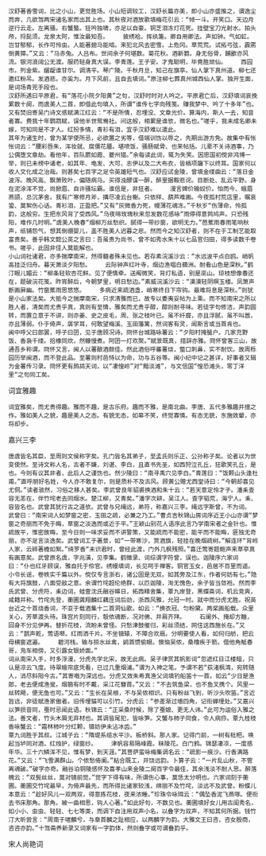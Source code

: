 <!-- { "loadSidebar": true } -->
    汉舒著香雪词，比之小山，更觉胜场。小山短调较工，汉舒长篇亦美，即小山亦盛推之，谓逸尘而奔，几欲驾两宋诸名家而出其上也。其秋夜对酒放歌填梅花引云：“倾一斗。开笑口。天边月逆行云走。左离骚。右蟹螯。狂吟独啸，亦足以自豪。铜芝泪冻灯花死。挂壁宝刀光射水。拍头颅，捋髭须。龙泉太阿，惟汝最知吾。    披绣袷。挥纨箑。卿自用卿法。声如钟。气如虹。岂甘郁郁，长作可怜虫。人能著翅马能啮。来犯北风去密雪。上危冈。草荒荒。试拓弓弦，霹雳倒黄獐。”又云：“马赤兔。人吕布。世间余子何堪数。菊花秋。酒新篘。身无俗骨，餔歠亦风流。银河浪阔公无渡。服药轻身真大误。李青莲。王子安。才鬼聪明，毕竟胜顽仙。    西园市。列金紫。龌龊谁甘尔。调清平。琴广陵。千秋月旦，知己在旗亭。仙人掌下真州道。柳七还邀红粉吊。发酒悲。亦奚为。月下风前，且自去填词。”原注柳七葬真州城西仙人掌。独开生面，是词场青兕手段也。
    汉舒所遇曰平原君，有“落花小院夕阳黄”之句，汉舒时时对人吟之。平原君亡后，汉舒填词哀挽累数十阕，而虞美人二首，即借此句填入，所谓“谁传七字向残笺。赚我梦中、吟了十多年”也。又有焚旧寄吴门诗文感赋满江红云：“不是所情，忍埋没、文章光价。算海内，斯人一去，知音者寡。费我十年鹦鹉赋，误他半世鸳鸯社。问这般，相累是谁欤，微名也。”嗟乎，我未成名卿未嫁，可知同是不才人。红扮多情，青衫有泪，宜乎汉舒难以遣此。
    其年为诸生时，曾为某学使所忌，必欲置之劣等，借端训饬以辱之，先期出游方免。故集中有怅怅词云：“腰彩唇朱，浑妆就、腐儒花靥。堪喷饭，骚肠赋骨、也来帖括。儿辈不关诗酒事，乃公偶堕文章劫。看他年，百队罽如霞、夔州猎。”余每读此词，辄为失笑。因思国初傥非鸿博一举，则已未榜中诸老，如其年、电发、大可、志伊以及二大布衣，皆槁项牖下以终耳。国家何以收人文化成之治哉。则甚矣七百字之足令英雄短气也。汉舒应试金陵，曾填金缕曲云：“落日金波泻。晚风高、飘萧败叶，偏随病马。买得浊醪谋一醉，醉里据鞍悲诧。目断处、乱云平野。身在泥涂浑不觉，尚掀眉、自许骚坛霸。谁信是，非狂者。    漫言婢价输奴价。怕而今、蛾眉燕颌，总沉茅舍。我有广寒修月斧，搆尽凌云台榭。只依样、葫芦难画。今夜孤村荒店里，嘱哀蛩、莫絮伤心话。青衫泪，正盈把。”又有“灰微香力死，幔薄花魂冻。”千秋岁“伤薄命，怜孤韵，这般穷。生把东风背了受西风。”乌夜啼玫瑰秋来忽发数花感咏“雨停得意鹁鸠声。只恐残阳，难作几时明。”虞美人晚春“烟柳万丝愁织。腻得一带纱窗，欲明无力。”芭蕉雨春雨笔响秋声，纸铺怨气，想其倒绷婴儿，盖不胜美人迟暮之悲。然而今之知汉舒者，则不在于工制艺能取富贵矣。善乎韩文懿公菼之言曰：吾虽贵为尚书，曾不如秀水朱十以七品官归田，得多读数千卷书。嗟乎，此固非佳人莫能解也。
    小山词社诸君，亦多揣摩南宋，然得髓者殊未见也。若存素浣溪沙云：“水远波平点白鸥。峭帆高挂泛归舟。暮天萧淡夕阳愁。    云际钟声红叶寺，烟边渔唱白蘋洲。耐看山色是深秋。”鹤汀眼儿媚云：“柳条轻软杏花鲜。见了便情牵。送阄微笑，背灯私语，别是巫山。琼枝想像春还在，题破浣花笺。昨宵醉后，今朝梦里，明日愁边。”素威浣溪沙云：“漠漠轻阴暝玉楼。凤箫声断画屏幽。竹窗蕉雨思悠悠。    多病近来疏酒盏，峭寒终日下帘钩。最难将息是深秋。”则犹是小山家法矣。大抵今之揣摩南宋，只求清雅而已，故专以委夷妥帖为上乘。而不知南宋之所以胜人者，清矣而尤贵乎真，真则有至情，雅矣而尤贵乎醇，醇则耐寻味。若徒字句修洁，声韵圆转，而置立意于不讲，则亦姜、史之皮毛，周、张之枝叶已。虽不纤靡，亦且浮腻，虽不叫嚣，亦且薄弱。仆于倚声，孱学耳，何敢望梅溪、玉田藩篱，然词客有灵，闻斯言或当首肯也。
    闽中呼父曰郎罢，呼子曰囝，见于唐顾况诗。冏怀台城路咏薯云：“夕阳村掩蜑户。几家充野饭、香袅千缕。拾橡同炊，然糠慢煮。阿囝一灯欢聚。”赋景既真，措辞亦雅。冏怀曾客三山，故通吾乡称谓。冏怀又言，闽人以薯酿酒颇佳。然此酒俗呼蕃薯烧，螫口刺鼻，实不耐饮。故周栎园历举闽酒，而不登此品。至薯则村邑恃以为命，功与五谷等。闽小纪中记之甚详，好事者又辑为金薯传习录。冏怀更有鹧鸪天词，以“凄惶岭”对“黯淡滩”，与文信国“惶恐滩头，零丁洋里“之句同工矣。

词宜雅趣

    词宜雅矣，而尤贵得趣。雅而不趣，是古乐府。趣而不雅，是南北曲。李唐、五代多雅趣并擅之作。雅如美人之貌，趣是美人之态。有貌无态，如皋不笑，终觉寡情。有态无貌，东施效颦，亦将却步。

嘉兴三李

    唐虞皆名其臣，至周则文侯称字矣。孔门皆名其弟子，至孟氏则乐正、公孙称子矣。论者以为世变使然。至诗文称人名，古者不嫌，刘谌、李白，且直书先圣，如西狩泣孔丘，狂歌笑孔丘，是也。今则有议其非者，此后人之谨饬也。然少陵曰：“南寻禹穴见李白。”青莲曰：“饭颗山头逢杜甫。”直呼朋好名姓，今人亦不敢复尔，则是质朴不及古风。顾黄公赠尤西堂诗曰：“今朝却喜见尤侗。”读者骇然，习俗之移人甚矣。李武曾良年貂裘换酒和朱十云：“若天意定怜才子。潘耒查容无恙在，伴竹垞老去同烟水。楚江柳，又青矣。”潘字次耕，吴江人。查字韬荒，海宁人。耒、容皆名也。武曾其犹行古之道欤。武曾与兄绳远，弟符，称嘉兴三李。绳远字斯曾，不为词。
    武曾曰：“南宋词人如梦窗之密，玉田之疏，必兼之乃工。”曹贞吉秋锦山房词序近王小山亦谓“梦窗之奇丽而不免于晦，草窗之淡逸而或近于平。”王颖山别花人语序此言乃学南宋者之金针也。惟疏故平，惟密故晦，至今日则一味求妥而不讲警策，又能疏而不能密，能平而不能晦，匪独无奇丽，亦不足言淡逸矣。武曾词工于著景，如“一带寒沙，贳酒旗，轻挂在晚烟疏树。”解连环“背岭人家，云碎著檐如絮。”绮罗香“未识君时，曾经此渡，门外几枫残照。”喜迁莺寄题鲍声来草亭真有画意矣。武曾原名虞，字兆潢，见李集。鹤徵录、词综谓字符曾，误也。迦陵序六家词曰：“仆也红牙顾误，雅自托于伶官。绣幔填词，长见呵于禅客。铜官玉女，邑居不百里而遥。小令长谣，卷帙实千篇以外。傥仅专言浙右，诸公固是无双。如其旁及江东，作者何妨有七。”隐有大将旗鼓，八面受敌之意。余谓竹垞超伦绝群，以匹迦陵，洵无愧色，余子皆当敛袵。然而李氏武曾、分虎符，耒边词，蛙壹沈氏融谷暤日，拓西精舍集，覃九岸登，黑蝶斋词，机云竞爽，咸籍并称。竹垞先登，蘅圃龚翔麟红藕庄词后劲，浙西风雅，允冠一时。就中而分虎尤胜。祝英台近之十首烧香词，不亚于载酒集十二首洞仙歌。如云：“换衣冠、匀粉黛。两桨画船载。众里关心，芳草渡头待。珠宫片刻同行，彀侬魂断，况对佛、并肩齐拜。    石阑外、掩却方麯，回身不分见伊再。替折花枝，流盼未曾怪。只愁津鼓催归，彩丝须结，网住这西施长在。”又云：“鹊声乾，莺语啭。红雨洒千片。不坐钿辕，不障合欢扇。分明要使人看，如何归舫，把云母横窗遮遍。    碧河栈。输与掠水丝禽，鹢首惯偷眼。懊恼吴侬，桑橹疾于箭。借他角觝春哥，凫车相傍，又引露女银娇面。”
    词从南宋入手，时多浮漫，分虎先学北宋，故无此病。吴子律赏其帆影词“忽遮红日江楼暗，只认是凉云飞度。待翠蛾帘底凭看，已过几重烟浦。”谓为入神之笔。予谓不若“荻渚枫湾，宛转随人，消尽斜阳今古。”其寄嘅为深远也。分虎又效朱希真渔父词填钓船笛十一首。如云“少日是渔郎，老去便成渔叟。烟篛有时不戴，采江花簪首。”又云：“不去筑鱼梁，也不鱼叉携个。风里一丝转飏，便无鱼也可。”又云：“生长在吴根，不与吴侬相识。只有粉丝飞到，听沙头吹笛。”言近旨远，非徒赋渔家傲者。旧传埋猫可以引竹。分虎云：“参差渐过墙四角，记衔蝉埋处。”又嘉兴以笋损音同，蚕时忌闻此语。秋锦云：“正采桑时候，除了蚕娘、更无人讳。”此可为运俗入雅之法。善文者，竹头木屑无弃材也。其调皆尾犯，皆咏笋。又蟹与柿子同食，令人病痧。覃九桂枝香咏蟹云：“霜林柿叶分红颗，镇妨伊未沾冰齿。”
    覃九词胜于其叔。江城子云：“隋堤系缆水平沙。板桥斜。那人家。记得门前，一树有枇杷。唤起当垆同对酒，红烛护，绿窗纱。    津帆容易隔峰霞。秣陵花。白门鸦。锦瑟凄凉，一度感年华。三十六鳞浑不见，惟有梦，到天涯。”其菩萨蛮咏梅集调名云：“疏影一痕沙。行香满路花。”又云：“飞雪满群山。个侬愁倚阑。”粘合既工，并饶远韵。卜算子云：“一片乱山秋，不管离魂破。”破字亦奇。融谷泊铜陵感怀及喜孝山来金陵二阕百字令最佳，其余浅淡不耐人思。醉落魄云：“双鬓丝丝，莫对镜前觉。”觉字下得有味，所谓伤心事，莫恁太分明也。六家词刻于蘅圃。蘅圃交竹垞最早，为倚声最先，而所得比诸家较浅，绵丽不及竹垞，淡远不及武曾。粉蝶儿本意云：“趁好风儿一双两双，得意拣花枝，夜来浓睡。”珍珠令咏珥云：“偶坠香泥飞燕啄。便衔去书床那角。那角。被一曲相思，钩人心著。”如此好句，不数见也。蘅圃填好女儿用古闺秀名，如小小、虫虫、轻轻、七七等类，而调下自注用双声小名，以叠字为双声，不知其何所据。钱竹汀大昕尝言：“周南于嗟麟兮，与章首麟之趾相应，以两麟字为韵。大雅文王曰咨，咨女殷商，咨咨亦韵。”十驾斋养新录又词家有一字韵体，然则叠字或可谓叠韵乎。

宋人尚艳词

